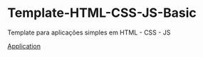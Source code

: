 # Template-HTML-CSS-JS-Basic

Template para aplicações simples em HTML - CSS - JS

[Application](https://google.com)
